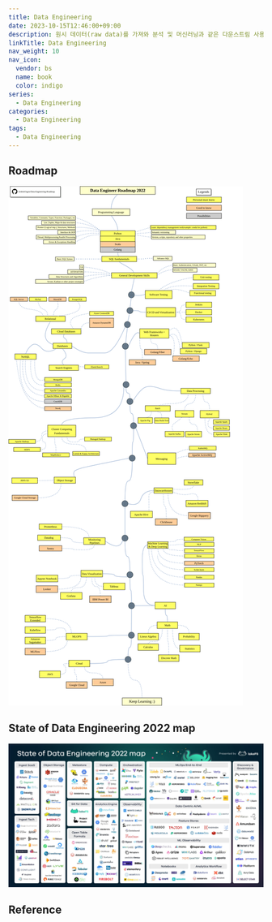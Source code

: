 ```yaml
---
title: Data Engineering
date: 2023-10-15T12:46:00+09:00
description: 원시 데이터(raw data)를 가져와 분석 및 머신러닝과 같은 다운스트림 사용 사례를 지원하고, 고품질의 일관된 정보를 생성하는 시스템과 프로세스의 개발, 구현 및 유지 관리
linkTitle: Data Engineering
nav_weight: 10
nav_icon:
  vendor: bs
  name: book
  color: indigo
series:
  - Data Engineering
categories:
  - Data Engineering
tags:
  - Data Engineering
---
```


## Roadmap

![Data Engineering Roadmap](data-engineering-roadmap.png?width=768px#center)

## State of Data Engineering 2022 map

![State of Data Engineering 2022 map](State-of-Data-Engineering-2022-map.jpg#center)

## Reference
